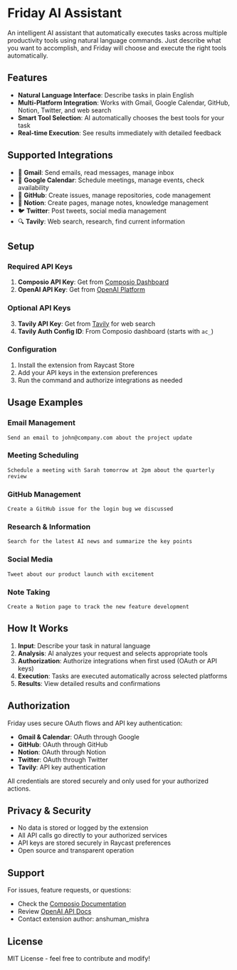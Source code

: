 # Friday AI Assistant

An intelligent AI assistant that automatically executes tasks across multiple productivity tools using natural language commands. Just describe what you want to accomplish, and Friday will choose and execute the right tools automatically.

## Features

- **Natural Language Interface**: Describe tasks in plain English
- **Multi-Platform Integration**: Works with Gmail, Google Calendar, GitHub, Notion, Twitter, and web search
- **Smart Tool Selection**: AI automatically chooses the best tools for your task
- **Real-time Execution**: See results immediately with detailed feedback

## Supported Integrations

- 📧 **Gmail**: Send emails, read messages, manage inbox
- 📅 **Google Calendar**: Schedule meetings, manage events, check availability  
- 🐙 **GitHub**: Create issues, manage repositories, code management
- 📝 **Notion**: Create pages, manage notes, knowledge management
- 🐦 **Twitter**: Post tweets, social media management
- 🔍 **Tavily**: Web search, research, find current information

## Setup

### Required API Keys

1. **Composio API Key**: Get from [Composio Dashboard](https://app.composio.dev)
2. **OpenAI API Key**: Get from [OpenAI Platform](https://platform.openai.com)

### Optional API Keys

3. **Tavily API Key**: Get from [Tavily](https://tavily.com) for web search
4. **Tavily Auth Config ID**: From Composio dashboard (starts with `ac_`)

### Configuration

1. Install the extension from Raycast Store
2. Add your API keys in the extension preferences
3. Run the command and authorize integrations as needed

## Usage Examples

### Email Management
```
Send an email to john@company.com about the project update
```

### Meeting Scheduling  
```
Schedule a meeting with Sarah tomorrow at 2pm about the quarterly review
```

### GitHub Management
```
Create a GitHub issue for the login bug we discussed
```

### Research & Information
```
Search for the latest AI news and summarize the key points
```

### Social Media
```
Tweet about our product launch with excitement
```

### Note Taking
```
Create a Notion page to track the new feature development
```

## How It Works

1. **Input**: Describe your task in natural language
2. **Analysis**: AI analyzes your request and selects appropriate tools
3. **Authorization**: Authorize integrations when first used (OAuth or API keys)
4. **Execution**: Tasks are executed automatically across selected platforms
5. **Results**: View detailed results and confirmations

## Authorization

Friday uses secure OAuth flows and API key authentication:
- **Gmail & Calendar**: OAuth through Google
- **GitHub**: OAuth through GitHub  
- **Notion**: OAuth through Notion
- **Twitter**: OAuth through Twitter
- **Tavily**: API key authentication

All credentials are stored securely and only used for your authorized actions.

## Privacy & Security

- No data is stored or logged by the extension
- All API calls go directly to your authorized services
- API keys are stored securely in Raycast preferences
- Open source and transparent operation

## Support

For issues, feature requests, or questions:
- Check the [Composio Documentation](https://docs.composio.dev)
- Review [OpenAI API Docs](https://platform.openai.com/docs)
- Contact extension author: anshuman_mishra

## License

MIT License - feel free to contribute and modify!